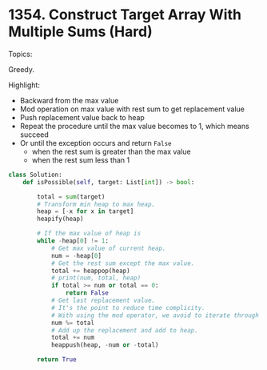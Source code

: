 # 1354. Construct Target Array With Multiple Sums (Hard)

Topics:

Greedy.

Highlight:

- Backward from the max value
- Mod operation on max value with rest sum to get replacement value
- Push replacement value back to heap
- Repeat the procedure until the max value becomes to 1, which means succeed
- Or until the exception occurs and return `False`
  - when the rest sum is greater than the max value
  - when the rest sum less than 1

```python
class Solution:
    def isPossible(self, target: List[int]) -> bool:

        total = sum(target)
        # Transform min heap to max heap.
        heap = [-x for x in target]
        heapify(heap)

        # If the max value of heap is
        while -heap[0] != 1:
            # Get max value of current heap.
            num = -heap[0]
            # Get the rest sum except the max value.
            total += heappop(heap)
            # print(num, total, heap)
            if total >= num or total == 0:
                return False
            # Get last replacement value.
            # It's the point to reduce time complicity.
            # With using the mod operator, we avoid to iterate through every step.
            num %= total
            # Add up the replacement and add to heap.
            total += num
            heappush(heap, -num or -total)

        return True
```
